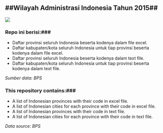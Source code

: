 ##**Wilayah Administrasi Indonesia Tahun 2015**##
----------
![](http://www.dksh.com/data/docs/download/1305/en_ID/Map-Indonesia.gif)

### **Repo ini berisi:**###

> 
- Daftar provinsi seluruh Indonesia beserta kodenya dalam file excel.
- Daftar kabupaten/kota seluruh Indonesia untuk tiap provinsi beserta kodenya dalam file excel.
- Daftar provinsi seluruh Indonesia beserta kodenya dalam text file.
- Daftar kabupaten/kota seluruh Indonesia untuk tiap provinsi beserta kodenya dalam text file.

*Sumber data: BPS*


### **This repository contains:**###
> 
- A list of Indonesian provinces with their code in excel file.
- A list of Indonesian cities for each province with their code in excel file.
- A list of Indonesian provinces with their code in text file.
- A list of Indonesian cities for each province with their code in text file.

*Data source: BPS*
